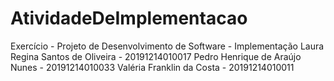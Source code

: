 # AtividadeDeImplementacao
Exercício - Projeto de Desenvolvimento de Software - Implementação
Laura Regina Santos de Oliveira - 20191214010017
Pedro Henrique de Araújo Nunes - 20191214010033
Valéria Franklin da Costa - 20191214010011

